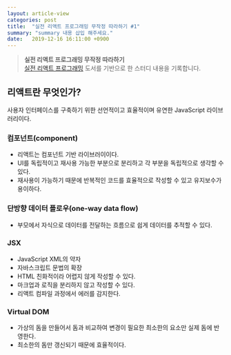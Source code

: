 ```yaml
---
layout: article-view
categories: post
title:  "실전 리액트 프로그래밍 무작정 따라하기 #1"
summary: "summary 내용 삽입 해주세요."
date:   2019-12-16 16:11:00 +0900
---
```


> **실전 리액트 프로그래밍 무작정 따라하기**  
> [실전 리액트 프로그래밍](https://github.com/landvibe/book-react) 도서를 기반으로 한 스터디 내용을 기록합니다.

## 리액트란 무엇인가?

사용자 인터페이스를 구축하기 위한 선언적이고 효율적이며 유연한 JavaScript 라이브러리이다.

### 컴포넌트(component)

- 리액트는 컴포넌트 기반 라이브러이이다.
- UI를 독립적이고 재사용 가능한 부분으로 분리하고 각 부분을 독립적으로 생각할 수 있다.
- 재사용이 가능하기 때문에 반복적인 코드를 효율적으로 작성할 수 있고 유지보수가 용이하다.

### 단방향 데이터 플로우(one-way data flow)

- 부모에서 자식으로 데이터를 전달하는 흐름으로 쉽게 데이터를 추적할 수 있다.

### JSX

- JavaScript XML의 약자
- 자바스크립트 문법의 확장
- HTML 친화적이라 어렵지 않게 작성할 수 있다.
- 마크업과 로직을 분리하지 않고 작성할 수 있다.
- 리액트 컴파일 과정에서 에러를 감지한다.

### Virtual DOM

- 가상의 돔을 만들어서 돔과 비교하여 변경이 필요한 최소한의 요소만 실제 돔에 반영한다.
- 최소한의 돔만 갱신되기 때문에 효율적이다.

